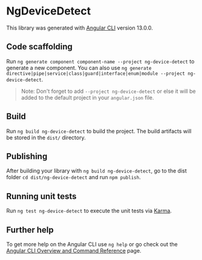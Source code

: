 # NgDeviceDetect

This library was generated with [Angular CLI](https://github.com/angular/angular-cli) version 13.0.0.

## Code scaffolding

Run `ng generate component component-name --project ng-device-detect` to generate a new component. You can also use `ng generate directive|pipe|service|class|guard|interface|enum|module --project ng-device-detect`.
> Note: Don't forget to add `--project ng-device-detect` or else it will be added to the default project in your `angular.json` file. 

## Build

Run `ng build ng-device-detect` to build the project. The build artifacts will be stored in the `dist/` directory.

## Publishing

After building your library with `ng build ng-device-detect`, go to the dist folder `cd dist/ng-device-detect` and run `npm publish`.

## Running unit tests

Run `ng test ng-device-detect` to execute the unit tests via [Karma](https://karma-runner.github.io).

## Further help

To get more help on the Angular CLI use `ng help` or go check out the [Angular CLI Overview and Command Reference](https://angular.io/cli) page.
